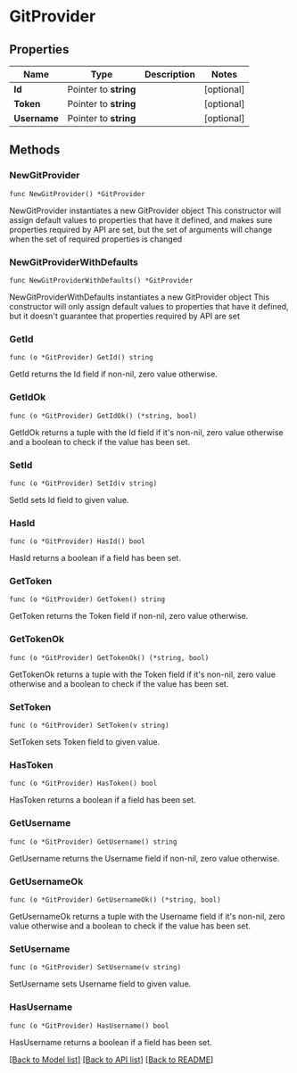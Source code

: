 # GitProvider

## Properties

Name | Type | Description | Notes
------------ | ------------- | ------------- | -------------
**Id** | Pointer to **string** |  | [optional] 
**Token** | Pointer to **string** |  | [optional] 
**Username** | Pointer to **string** |  | [optional] 

## Methods

### NewGitProvider

`func NewGitProvider() *GitProvider`

NewGitProvider instantiates a new GitProvider object
This constructor will assign default values to properties that have it defined,
and makes sure properties required by API are set, but the set of arguments
will change when the set of required properties is changed

### NewGitProviderWithDefaults

`func NewGitProviderWithDefaults() *GitProvider`

NewGitProviderWithDefaults instantiates a new GitProvider object
This constructor will only assign default values to properties that have it defined,
but it doesn't guarantee that properties required by API are set

### GetId

`func (o *GitProvider) GetId() string`

GetId returns the Id field if non-nil, zero value otherwise.

### GetIdOk

`func (o *GitProvider) GetIdOk() (*string, bool)`

GetIdOk returns a tuple with the Id field if it's non-nil, zero value otherwise
and a boolean to check if the value has been set.

### SetId

`func (o *GitProvider) SetId(v string)`

SetId sets Id field to given value.

### HasId

`func (o *GitProvider) HasId() bool`

HasId returns a boolean if a field has been set.

### GetToken

`func (o *GitProvider) GetToken() string`

GetToken returns the Token field if non-nil, zero value otherwise.

### GetTokenOk

`func (o *GitProvider) GetTokenOk() (*string, bool)`

GetTokenOk returns a tuple with the Token field if it's non-nil, zero value otherwise
and a boolean to check if the value has been set.

### SetToken

`func (o *GitProvider) SetToken(v string)`

SetToken sets Token field to given value.

### HasToken

`func (o *GitProvider) HasToken() bool`

HasToken returns a boolean if a field has been set.

### GetUsername

`func (o *GitProvider) GetUsername() string`

GetUsername returns the Username field if non-nil, zero value otherwise.

### GetUsernameOk

`func (o *GitProvider) GetUsernameOk() (*string, bool)`

GetUsernameOk returns a tuple with the Username field if it's non-nil, zero value otherwise
and a boolean to check if the value has been set.

### SetUsername

`func (o *GitProvider) SetUsername(v string)`

SetUsername sets Username field to given value.

### HasUsername

`func (o *GitProvider) HasUsername() bool`

HasUsername returns a boolean if a field has been set.


[[Back to Model list]](../README.md#documentation-for-models) [[Back to API list]](../README.md#documentation-for-api-endpoints) [[Back to README]](../README.md)


